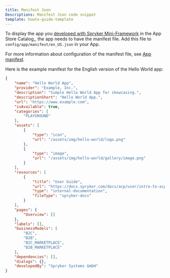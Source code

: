 ```yaml
---
title: Manifest Json
Descriptions: Manifest Json code snippet
template: howto-guide-template
---
```

To display the app you [developed with Spryker Mini-Framework](/docs/acp/user/develop-an-app/develop-an-app.html) in the App Store Catalog,, the app needs to have the manifest file. Add this file to `config/app/manifest/en_US.json` in your App.

For more information about configuration of the manifest file, see [App manifest](https://docs.spryker.com/docs/acp/user/app-manifest.html).

Here is the example manifest for the English version of the Hello World app:

```json
{
    "name": "Hello World App",
    "provider": "Example, Inc.",
    "description": "Simple Hello World App for showcasing.",
    "descriptionShort": "Hello World App.",
    "url": "https://www.example.com",
    "isAvailable": true,
    "categories": [
        "PLAYGROUND"
    ],
    "assets": [
        {
            "type": "icon",
            "url": "/assets/img/hello-world/logo.png"
        },
        {
            "type": "image",
            "url": "/assets/img/hello-world/gallery/image.png"
        }
    ],
    "resources": [
        {
            "title": "User Guide",
            "url": "https://docs.spryker.com/docs/acp/user/intro-to-acp/acp-overview.html",
            "type": "internal-documentation",
            "fileType": "spryker-docs"
        }
    ],
    "pages": {
        "Overview": []
    },
    "labels": [],
    "businessModels": [
        "B2C",
        "B2B",
        "B2C_MARKETPLACE",
        "B2B_MARKETPLACE"
    ],
    "dependencies": [],
    "dialogs": {},
    "developedBy": "Spryker Systems GmbH"
}
```

